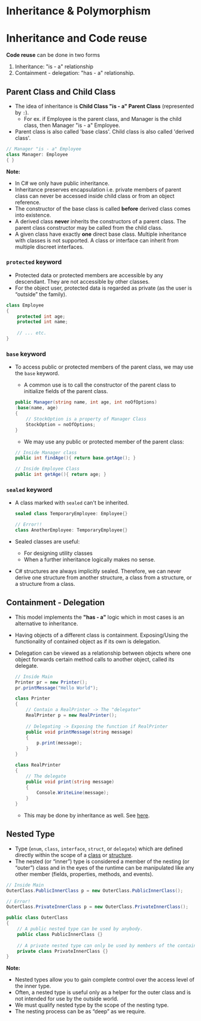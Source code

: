 # Inheritance & Polymorphism



# Inheritance and Code reuse

**Code reuse** can be done in two forms

1. Inheritance: "is - a" relationship
2. Containment - delegation: "has - a" relationship.



## Parent Class and Child Class

* The idea of inheritance is **Child Class "is - a" Parent Class** (represented by `:`).
  * For ex. if Employee is the parent class, and Manager is the child class, then Manager "is - a" Employee.
* Parent class is also called 'base class'. Child class is also called 'derived class'.

```c#
// Manager "is - a" Employee
class Manager: Employee
{ }
```

**Note:**

* In C# we only have public inheritance.
* Inheritance preserves encapsulation i.e. private members of parent class can never be accessed inside child class or from an object reference.
* The constructor of the base class is called **before** derived class comes into existence.
* A derived class **never** inherits the constructors of a parent class. The parent class constructor may be called from the child class.
* A given class have exactly **one** direct base class. Multiple inheritance with classes is not supported. A class or interface can inherit from multiple discreet interfaces.



### `protected` keyword

* Protected data or protected members are accessible by any descendant. They are not accessible by other classes.
* For the object user, protected data is regarded as private (as the user is “outside” the family).

```c#
class Employee
{
	protected int age;
    protected int name;
	
    // ... etc.
}
```



### `base` keyword

* To access public or protected members of the parent class, we may use the `base` keyword.

  * A common use is to call the constructor of the parent class to initialize fields of the parent class.

  ```c#
  public Manager(string name, int age, int noOfOptions)
  :base(name, age)
  {
      // StockOption is a property of Manager Class
      StockOption = noOfOptions;
  }
  ```

  * We may use any public or protected member of the parent class:

  ```c#
  // Inside Manager class
  public int findAge(){ return base.getAge(); }
  
  // Inside Employee Class
  public int getAge(){ return age; }
  ```



### `sealed` keyword

* A class marked with `sealed` can't be inherited.

  ```c#
  sealed class TemporaryEmployee: Employee{}
  
  // Error!!
  class AnotherEmployee: TemporaryEmployee{}
  ```

* Sealed classes are useful:

  * For designing utility classes
  * When a further inheritance logically makes no sense.

* C# structures are always implicitly sealed. Therefore, we can never derive one structure from another structure, a class from a structure, or a structure from a class.



## Containment - Delegation

* This model implements the **"has - a"** logic which in most cases is an alternative to inheritance.

* Having objects of a different class is containment. Exposing/Using the functionality of contained object as if its own is delegation.

* Delegation can be viewed as a relationship between objects where one object forwards certain method calls to another object, called its delegate.

  ```C#
  // Inside Main
  Printer pr = new Printer();
  pr.printMessage("Hello World");
  
  class Printer
  {
      // Contain a RealPrinter -> The "delegator"
      RealPrinter p = new RealPrinter();
  	
      // Delegating -> Exposing the function if RealPrinter
      public void printMessage(string message)
      {
          p.print(message);
      }
  }
  
  class RealPrinter
  {
      // The delegate
      public void print(string message)
      {
          Console.WriteLine(message);
      }
  }
  ```

  * This may be done by inheritance as well. See [here](https://www.geeksforgeeks.org/delegation-vs-inheritance-java/).



## Nested Type

* Type (`enum`, `class`, `interface`, `struct`, or `delegate`) which are defined directly within the scope of a <u>class</u> or <u>structure</u>.
* The nested (or “inner”) type is considered a member of the nesting (or “outer”) class and in the eyes of the runtime can be manipulated like any other member (fields, properties, methods, and events).

```c#
// Inside Main
OuterClass.PublicInnerClass p = new OuterClass.PublicInnerClass();

// Error!
OuterClass.PrivateInnerClass p = new OuterClass.PrivateInnerClass();

public class OuterClass
{
    // A public nested type can be used by anybody.
    public class PublicInnerClass {}
    
    // A private nested type can only be used by members of the containing class.
    private class PrivateInnerClass {}
}
```

**Note:**

* Nested types allow you to gain complete control over the access level of the inner type.
* Often, a nested type is useful only as a helper for the outer class and is not intended for use by the outside world.
* We must qualify nested type by the scope of the nesting type. 
* The nesting process can be as “deep” as we require.

